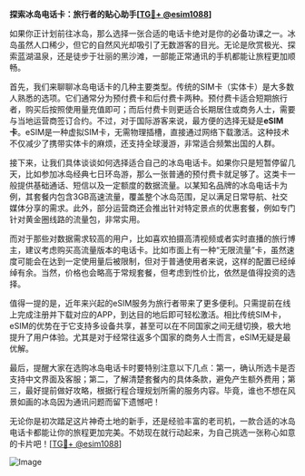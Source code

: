**探索冰岛电话卡：旅行者的贴心助手[[TG💪+ @esim1088](https://t.me/s/esim1088)]**

如果你正计划前往冰岛，那么选择一张合适的电话卡绝对是你的必备功课之一。冰岛虽然人口稀少，但它的自然风光却吸引了无数游客的目光。无论是欣赏极光、探索蓝湖温泉，还是徒步于壮丽的黑沙滩，一部能正常通讯的手机都能让旅程更加顺畅。

首先，我们来聊聊冰岛电话卡的几种主要类型。传统的SIM卡（实体卡）是大多数人熟悉的选项。它们通常分为预付费卡和后付费卡两种。预付费卡适合短期旅行者，购买后按照使用量充值即可；而后付费卡则更适合长期居住或商务人士，需要与当地运营商签订合约。不过，对于国际游客来说，最方便的选择无疑是**eSIM卡**。eSIM是一种虚拟SIM卡，无需物理插槽，直接通过网络下载激活。这种技术不仅减少了携带实体卡的麻烦，还支持全球漫游，非常适合频繁出国的人群。

接下来，让我们具体谈谈如何选择适合自己的冰岛电话卡。如果你只是短暂停留几天，比如参加冰岛经典七日环岛游，那么一张普通的预付费卡就足够了。这类卡一般提供基础通话、短信以及一定额度的数据流量。以某知名品牌的冰岛电话卡为例，其套餐内包含3GB高速流量，覆盖整个冰岛范围，足以满足日常导航、社交媒体分享的需求。此外，部分运营商还会推出针对特定景点的优惠套餐，例如专门针对黄金圈线路的流量包，非常实用。

而对于那些对数据需求较高的用户，比如喜欢拍摄高清视频或者实时直播的旅行博主，建议考虑购买高流量版本的电话卡。比如市面上有一种“无限流量”卡，虽然速度可能会在达到一定使用量后被限制，但对于普通使用者来说，这样的配置已经绰绰有余。当然，价格也会略高于常规套餐，但考虑到性价比，依然是值得投资的选择。

值得一提的是，近年来兴起的eSIM服务为旅行者带来了更多便利。只需提前在线上完成注册并下载对应的APP，到达目的地后即可轻松激活。相比传统SIM卡，eSIM的优势在于它支持多设备共享，甚至可以在不同国家之间无缝切换，极大地提升了用户体验。尤其是对于经常往返多个国家的商务人士而言，eSIM无疑是最优解。

最后，提醒大家在选购冰岛电话卡时要特别注意以下几点：第一，确认所选卡是否支持中文界面及客服；第二，了解清楚套餐内的具体条款，避免产生额外费用；第三，最好提前做好攻略，根据行程合理规划所需的服务内容。毕竟，谁也不想在风景如画的冰岛因为通讯问题而留下遗憾吧！

无论你是初次踏足这片神奇土地的新手，还是经验丰富的老司机，一款合适的冰岛电话卡都能让你的旅程更加完美。不妨现在就行动起来，为自己挑选一张称心如意的卡片吧！[[TG💪+ @esim1088](https://t.me/s/esim1088)]

![Image](https://i.postimg.cc/4NQfJmqS/Snipaste-2025-05-13-00-14-12.png)